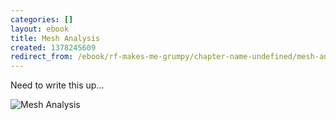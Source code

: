 ```yaml
---
categories: []
layout: ebook
title: Mesh Analysis
created: 1378245609
redirect_from: /ebook/rf-makes-me-grumpy/chapter-name-undefined/mesh-analysis
---
```

Need to write this up...

![Mesh Analysis](http://k4kpk.com/sites/k4kpk.com/files/ebook/Mesh-Analysis.png)
